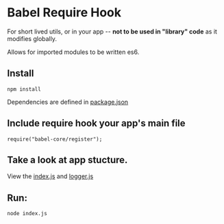 # Babel Require Hook

For short lived utils, or in your app -- **not to be used in "library" code** as it modifies globally.

Allows for imported modules to be written es6.


##	Install

	npm install

Dependencies are defined in [package.json](./package.json)


##	Include require hook your app's main file

	require("babel-core/register");


##	Take a look at app stucture.

View the [index.js](./index.js) and [logger.js](./logger.js)


##	Run:

	node index.js


